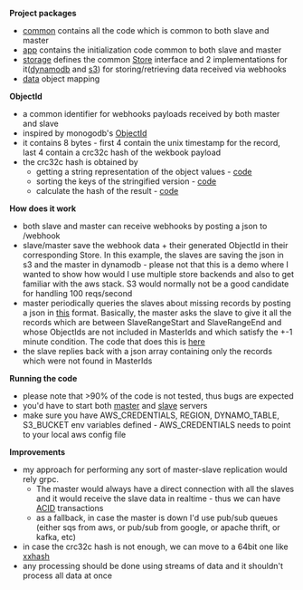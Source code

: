 **Project packages**
- [common](https://github.com/jocker/webhooks/tree/master/common) contains all the code which is common to both slave and master
- [app](https://github.com/jocker/webhooks/tree/master/common/app) contains the initialization code common to both slave and master
- [storage](https://github.com/jocker/webhooks/tree/master/common/storage) defines the common [Store](https://github.com/jocker/webhooks/blob/master/common/storage/store.go) interface  and 2 implementations for it([dynamodb](https://github.com/jocker/webhooks/blob/master/common/storage/dynamo_store.go) and [s3](https://github.com/jocker/webhooks/blob/master/common/storage/s3_storage.go)) for storing/retrieving data received via webhooks
- [data](https://github.com/jocker/webhooks/tree/master/common/data) object mapping

**ObjectId**
- a common identifier for webhooks payloads received by both master and slave
- inspired by monogodb's [ObjectId](https://github.com/mongodb/mongo-go-driver/blob/master/bson/primitive/objectid.go)
- it contains 8 bytes - first 4 contain the unix timestamp for the record, last 4 contain a crc32c hash of the wekbook payload 
- the crc32c hash is obtained by 
    - getting a string representation of the object values - [code](https://github.com/jocker/webhooks/blob/master/common/json_reader.go#L123)
    - sorting the keys of the stringified version - [code](https://github.com/jocker/webhooks/blob/master/common/json_reader.go#L226)
    - calculate the hash of the result - [code](https://github.com/jocker/webhooks/blob/master/common/json_reader.go#L231-L238)
    
   
**How does it work**
- both slave and master can receive webhooks by posting a json to /webhook
- slave/master save the webhook data + their generated ObjectId in their corresponding Store. In this example, the slaves are saving the json in s3 and the master in dynamodb - please not that this is a demo where I wanted to show how would I use multiple store backends and also to get familiar with the aws stack. S3 would normally not be a good candidate for handling 100 reqs/second
- master periodically queries the slaves about missing records by posting a json in [this](https://github.com/jocker/webhooks/blob/master/common/things.go#L10) format. Basically, the master asks the slave to give it all the records which are between SlaveRangeStart and SlaveRangeEnd and whose ObjectIds are not included in MasterIds and which satisfy the +-1 minute condition. The code that does this is [here](https://github.com/jocker/webhooks/blob/master/slave/slave_server.go#L47)
- the slave replies back with a json array containing only the records which were not found in MasterIds

**Running the code**
- please note that >90% of the code is not tested, thus bugs are expected
- you'd have to start both [master](https://github.com/jocker/webhooks/blob/master/master/master_server.go) and [slave](https://github.com/jocker/webhooks/blob/master/slave/slave_server.go) servers
- make sure you have AWS_CREDENTIALS, REGION, DYNAMO_TABLE, S3_BUCKET env variables defined - AWS_CREDENTIALS needs to point to your local aws config file 


**Improvements**
- my approach for performing any sort of master-slave replication would rely grpc. 
    - The master would always have a direct connection with all the slaves and it would receive the slave data in realtime - thus we can have [ACID](https://en.wikipedia.org/wiki/ACID) transactions
    - as a fallback, in case the master is down I'd use pub/sub queues  (either sqs from aws, or pub/sub from google, or apache thrift, or kafka, etc)
- in case the crc32c hash is not enough, we can move to a 64bit one like [xxhash](https://github.com/cespare/xxhash)
- any processing should be done using streams of data and it shouldn't process all data at once

